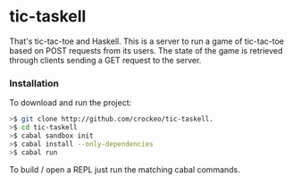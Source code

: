 # tic-taskell

That's tic-tac-toe and Haskell. This is a server to run a game of tic-tac-toe
based on POST requests from its users. The state of the game is retrieved
through clients sending a GET request to the server.

### Installation

To download and run the project:

```bash
>$ git clone http://github.com/crockeo/tic-taskell.
>$ cd tic-taskell
>$ cabal sandbox init
>$ cabal install --only-dependencies
>$ cabal run
```

To build / open a REPL just run the matching cabal commands.
